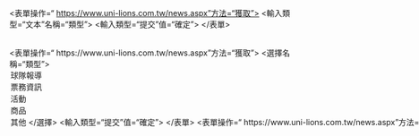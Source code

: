   
<表單操作=“ https://www.uni-lions.com.tw/news.aspx”方法=“獲取”>
<輸入類型=“文本”名稱=“類型”>
<輸入類型=“提交”值=“確定”>
</表單>

<BR>
<表單操作=“ https://www.uni-lions.com.tw/news.aspx”方法=“獲取”>
<選擇名稱=“類型”>
<option value =“ 1”>球隊報導</ option>
<option value =“ 2”>票務資訊</ option>
<option value =“ 3”>活動</ option>
<option value =“ 4”>商品</ option>
<option value =“ 5”>其他</ option>

</選擇>
<輸入類型=“提交”值=“確定”>
</表單>

<表單操作=“ https://www.uni-lions.com.tw/news.aspx”方法=“獲取”>
<輸入類型=“文本”名稱=“鍵”>
<輸入類型=“隱藏”名稱=“貓”值=“ DPA”>
<輸入類型=“提交”值=“搜尋統一獅”>
</表單>
<分段集>
<輸入類型=“日期”名稱=“日期”>
<輸入類型=“時間”名稱=“時間”>
<輸入類型=“ dtel”名稱=“ tel”值=“電話”>
<輸入類型=“電子郵件”名稱=“電子郵件”值=“信箱”>
<輸入類型=“ url”名稱=“ url”值=“網址”>
</ fieldset>

